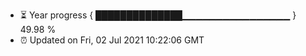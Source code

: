 - ⏳ Year progress { ██████████████▁▁▁▁▁▁▁▁▁▁▁▁▁▁▁▁ } 49.98 %
- ⏰ Updated on Fri, 02 Jul 2021 10:22:06 GMT

